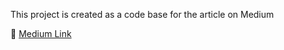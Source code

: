 This project is created as a code base for the article on Medium

🔗 [Medium Link](https://parfeniukink.medium.com/python-concurrency-and-parallelism-41af8e76c127)
